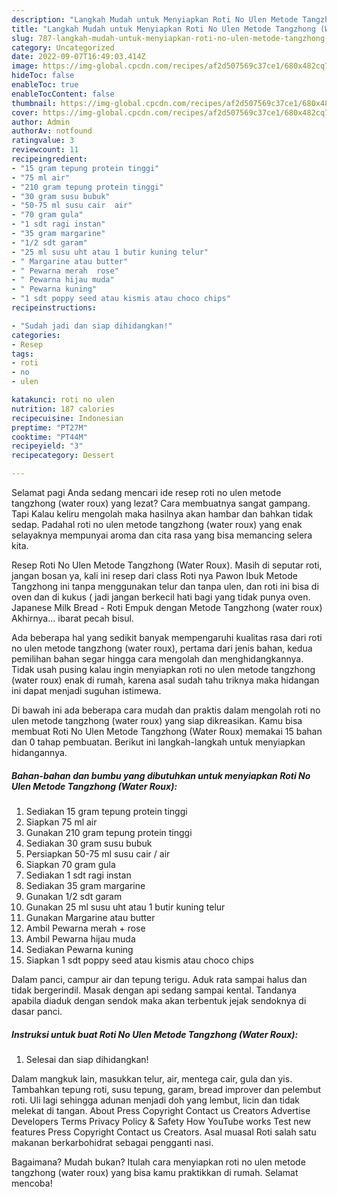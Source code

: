 ```yaml
---
description: "Langkah Mudah untuk Menyiapkan Roti No Ulen Metode Tangzhong (Water Roux) yang Bikin Ngiler, Buat Buka Puasa Lezat"
title: "Langkah Mudah untuk Menyiapkan Roti No Ulen Metode Tangzhong (Water Roux) yang Bikin Ngiler, Buat Buka Puasa Lezat"
slug: 787-langkah-mudah-untuk-menyiapkan-roti-no-ulen-metode-tangzhong-water-roux-yang-bikin-ngiler-buat-buka-puasa-lezat
category: Uncategorized
date: 2022-09-07T16:49:03.414Z
image: https://img-global.cpcdn.com/recipes/af2d507569c37ce1/680x482cq70/roti-no-ulen-metode-tangzhong-water-roux-foto-resep-utama.jpg
hideToc: false
enableToc: true
enableTocContent: false
thumbnail: https://img-global.cpcdn.com/recipes/af2d507569c37ce1/680x482cq70/roti-no-ulen-metode-tangzhong-water-roux-foto-resep-utama.jpg
cover: https://img-global.cpcdn.com/recipes/af2d507569c37ce1/680x482cq70/roti-no-ulen-metode-tangzhong-water-roux-foto-resep-utama.jpg
author: Admin
authorAv: notfound
ratingvalue: 3
reviewcount: 11
recipeingredient:
- "15 gram tepung protein tinggi"
- "75 ml air"
- "210 gram tepung protein tinggi"
- "30 gram susu bubuk"
- "50-75 ml susu cair  air"
- "70 gram gula"
- "1 sdt ragi instan"
- "35 gram margarine"
- "1/2 sdt garam"
- "25 ml susu uht atau 1 butir kuning telur"
- " Margarine atau butter"
- " Pewarna merah  rose"
- " Pewarna hijau muda"
- " Pewarna kuning"
- "1 sdt poppy seed atau kismis atau choco chips"
recipeinstructions:

- "Sudah jadi dan siap dihidangkan!"
categories:
- Resep
tags:
- roti
- no
- ulen

katakunci: roti no ulen 
nutrition: 187 calories
recipecuisine: Indonesian
preptime: "PT27M"
cooktime: "PT44M"
recipeyield: "3"
recipecategory: Dessert

---
```



Selamat pagi Anda sedang mencari ide resep roti no ulen metode tangzhong (water roux) yang lezat? Cara membuatnya sangat gampang. Tapi Kalau keliru mengolah maka hasilnya akan hambar dan bahkan tidak sedap. Padahal roti no ulen metode tangzhong (water roux) yang enak selayaknya mempunyai aroma dan cita rasa yang bisa memancing selera kita.


Resep Roti No Ulen Metode Tangzhong (Water Roux). Masih di seputar roti, jangan bosan ya, kali ini resep dari class Roti nya Pawon Ibuk Metode Tangzhong ini tanpa menggunakan telur dan tanpa ulen, dan roti ini bisa di oven dan di kukus ( jadi jangan berkecil hati bagi yang tidak punya oven. Japanese Milk Bread - Roti Empuk dengan Metode Tangzhong (water roux) Akhirnya… ibarat pecah bisul.

Ada beberapa hal yang sedikit banyak mempengaruhi kualitas rasa dari roti no ulen metode tangzhong (water roux), pertama dari jenis bahan, kedua pemilihan bahan segar hingga cara mengolah dan menghidangkannya. Tidak usah pusing kalau ingin menyiapkan roti no ulen metode tangzhong (water roux) enak di rumah, karena asal sudah tahu triknya maka hidangan ini dapat menjadi suguhan istimewa.


Di bawah ini ada beberapa cara mudah dan praktis dalam mengolah roti no ulen metode tangzhong (water roux) yang siap dikreasikan. Kamu bisa membuat Roti No Ulen Metode Tangzhong (Water Roux) memakai 15 bahan dan 0 tahap pembuatan. Berikut ini langkah-langkah untuk menyiapkan hidangannya.

<!--inarticleads1-->

##### Bahan-bahan dan bumbu yang dibutuhkan untuk menyiapkan Roti No Ulen Metode Tangzhong (Water Roux):

1. Sediakan 15 gram tepung protein tinggi
1. Siapkan 75 ml air
1. Gunakan 210 gram tepung protein tinggi
1. Sediakan 30 gram susu bubuk
1. Persiapkan 50-75 ml susu cair / air
1. Siapkan 70 gram gula
1. Sediakan 1 sdt ragi instan
1. Sediakan 35 gram margarine
1. Gunakan 1/2 sdt garam
1. Gunakan 25 ml susu uht atau 1 butir kuning telur
1. Gunakan  Margarine atau butter
1. Ambil  Pewarna merah + rose
1. Ambil  Pewarna hijau muda
1. Sediakan  Pewarna kuning
1. Siapkan 1 sdt poppy seed atau kismis atau choco chips


Dalam panci, campur air dan tepung terigu. Aduk rata sampai halus dan tidak bergerindil. Masak dengan api sedang sampai kental. Tandanya apabila diaduk dengan sendok maka akan terbentuk jejak sendoknya di dasar panci. 

<!--inarticleads2-->

##### Instruksi untuk buat Roti No Ulen Metode Tangzhong (Water Roux):


1. Selesai dan siap dihidangkan!

Dalam mangkuk lain, masukkan telur, air, mentega cair, gula dan yis. Tambahkan tepung roti, susu tepung, garam, bread improver dan pelembut roti. Uli lagi sehingga adunan menjadi doh yang lembut, licin dan tidak melekat di tangan. About Press Copyright Contact us Creators Advertise Developers Terms Privacy Policy &amp; Safety How YouTube works Test new features Press Copyright Contact us Creators. Asal muasal Roti salah satu makanan berkarbohidrat sebagai pengganti nasi. 

Bagaimana? Mudah bukan? Itulah cara menyiapkan roti no ulen metode tangzhong (water roux) yang bisa kamu praktikkan di rumah. Selamat mencoba!

